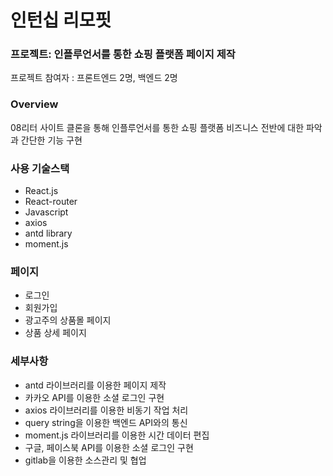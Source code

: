 # 인턴십 리모핏



### 프로젝트: 인플루언서를 통한 쇼핑 플랫폼 페이지 제작

프로젝트 참여자 : 프론트엔드 2명, 백엔드 2명

### Overview

08리터 사이트 클론을 통해 인플루언서를 통한 쇼핑 플랫폼 비즈니스 전반에 대한 파악과 간단한 기능 구현

### 사용 기술스택

- React.js
- React-router
- Javascript
- axios
- antd library
- moment.js

### 페이지

- 로그인
- 회원가입
- 광고주의 상품몰 페이지
- 상품 상세 페이지

### 세부사항

- antd 라이브러리를 이용한 페이지 제작
- 카카오 API를 이용한 소셜 로그인 구현
- axios 라이브러리를 이용한 비동기 작업 처리
- query string을 이용한 백엔드 API와의 통신
- moment.js 라이브러리를 이용한 시간 데이터 편집
- 구글, 페이스북 API를 이용한 소셜 로그인 구현
- gitlab을 이용한 소스관리 및 협업

